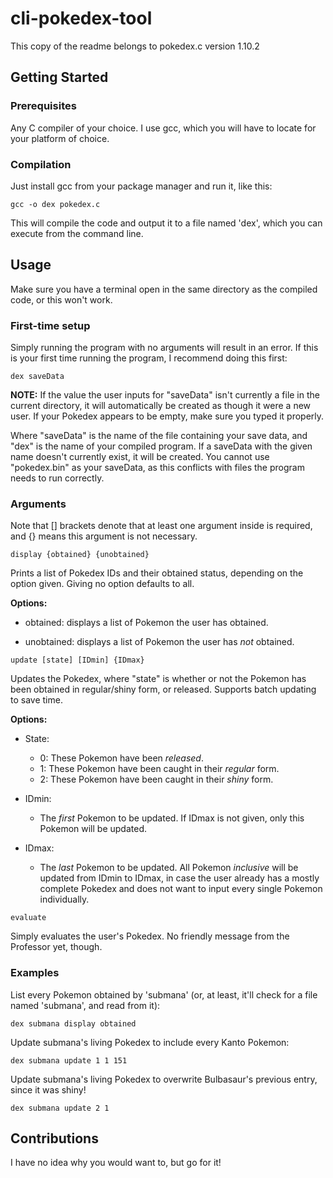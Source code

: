 # cli-pokedex-tool
This copy of the readme belongs to pokedex.c version 1.10.2

## Getting Started

### Prerequisites
Any C compiler of your choice. I use gcc, which you will have to locate for your platform of choice.

### Compilation
Just install gcc from your package manager and run it, like this:
```
gcc -o dex pokedex.c
```
This will compile the code and output it to a file named 'dex', which you can execute from the command line.

## Usage
Make sure you have a terminal open in the same directory as the compiled code, or this won't work.

### First-time setup
Simply running the program with no arguments will result in an error. If this is your first time running the program, I recommend doing this first:
```
dex saveData
```
**NOTE:** If the value the user inputs for "saveData" isn't currently a file in the current directory, it will automatically be created as though it were a new user. If your Pokedex appears to be empty, make sure you typed it properly.

Where "saveData" is the name of the file containing your save data, and "dex" is the name of your compiled program. If a saveData with the given name doesn't currently exist, it will be created. You cannot use "pokedex.bin" as your saveData, as this conflicts with files the program needs to run correctly.

### Arguments
Note that [] brackets denote that at least one argument inside is required, and {} means this argument is not necessary.
```
display {obtained} {unobtained}
```
Prints a list of Pokedex IDs and their obtained status, depending on the option given. Giving no option defaults to all.

**Options:**
* obtained: displays a list of Pokemon the user has obtained.

* unobtained: displays a list of Pokemon the user has *not* obtained.
   
```
update [state] [IDmin] {IDmax}
```
Updates the Pokedex, where "state" is whether or not the Pokemon has been obtained in regular/shiny form, or released. Supports batch updating to save time.

**Options:**
* State:
	* 0: These Pokemon have been *released*.
	* 1: These Pokemon have been caught in their *regular* form.
	* 2: These Pokemon have been caught in their *shiny* form.
	
* IDmin:
	* The *first* Pokemon to be updated. If IDmax is not given, only this Pokemon will be updated.
	
* IDmax: 
	* The *last* Pokemon to be updated. All Pokemon *inclusive* will be updated from IDmin to IDmax, in case the user already has a mostly complete Pokedex and does not want to input every single Pokemon individually.
      
```
evaluate
```
Simply evaluates the user's Pokedex. No friendly message from the Professor yet, though.

### Examples
List every Pokemon obtained by 'submana' (or, at least, it'll check for a file named 'submana', and read from it):
```
dex submana display obtained
````
Update submana's living Pokedex to include every Kanto Pokemon:
```
dex submana update 1 1 151
```
Update submana's living Pokedex to overwrite Bulbasaur's previous entry, since it was shiny!
```
dex submana update 2 1
```

## Contributions
I have no idea why you would want to, but go for it!
